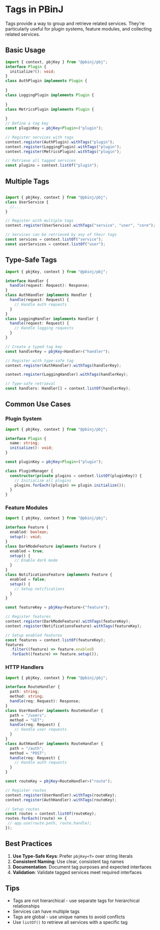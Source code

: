 # Tags in PBinJ

Tags provide a way to group and retrieve related services. They're particularly useful for plugin systems, feature modules, and collecting related services.

## Basic Usage

```typescript
import { context, pbjKey } from "@pbinj/pbj";
interface Plugin {
  initialize?(): void;
}
class AuthPlugin implements Plugin {
 
}
class LoggingPlugin implements Plugin {
 
}
class MetricsPlugin implements Plugin {
 
}
// Define a tag key
const pluginKey = pbjKey<Plugin>("plugin");

// Register services with tags
context.register(AuthPlugin).withTags("plugin");
context.register(LoggingPlugin).withTags("plugin");
context.register(MetricsPlugin).withTags("plugin");

// Retrieve all tagged services
const plugins = context.listOf("plugin");
```

## Multiple Tags

```typescript

import { pbjKey, context } from "@pbinj/pbj";
class UserService {
  //...
}

// Register with multiple tags
context.register(UserService).withTags("service", "user", "core");

// Services can be retrieved by any of their tags
const services = context.listOf("service");
const userServices = context.listOf("user");
```

## Type-Safe Tags

```typescript
import { pbjKey, context } from "@pbinj/pbj";

interface Handler {
  handle(request: Request): Response;
}
class AuthHandler implements Handler {
  handle(request: Request) {
    // Handle auth requests
  }
}
class LoggingHandler implements Handler {
  handle(request: Request) {
    // Handle logging requests
  }
}

// Create a typed tag key
const handlerKey = pbjKey<Handler>("handler");

// Register with type-safe tag
context.register(AuthHandler).withTags(handlerKey);

context.register(LoggingHandler).withTags(handlerKey);

// Type-safe retrieval
const handlers: Handler[] = context.listOf(handlerKey);
```

## Common Use Cases

### Plugin System

```typescript
import { pbjKey, context } from "@pbinj/pbj";

interface Plugin {
  name: string;
  initialize(): void;
}

const pluginKey = pbjKey<Plugin>("plugin");

class PluginManager {
  constructor(private plugins = context.listOf(pluginKey)) {
    // Initialize all plugins
    plugins.forEach((plugin) => plugin.initialize());
  }
}
```

### Feature Modules

```typescript
import { pbjKey, context } from "@pbinj/pbj";

interface Feature {
  enabled: boolean;
  setup(): void;
}
class DarkModeFeature implements Feature {
  enabled = true;
  setup() {
    // Enable dark mode
  }
}
class NotificationsFeature implements Feature {
  enabled = false;
  setup() {
    // Setup notifications
  }
}

const featureKey = pbjKey<Feature>("feature");

// Register features
context.register(DarkModeFeature).withTags(featureKey);
context.register(NotificationsFeature).withTags(featureKey);

// Setup enabled features
const features = context.listOf(featureKey);
features
  .filter((feature) => feature.enabled)
  .forEach((feature) => feature.setup());
```

### HTTP Handlers

```typescript
import { pbjKey, context } from "@pbinj/pbj";

interface RouteHandler {
  path: string;
  method: string;
  handle(req: Request): Response;
}
class UserHandler implements RouteHandler {
  path = "/users";
  method = "GET";
  handle(req: Request) {
    // Handle user requests
  }
}
class AuthHandler implements RouteHandler {
  path = "/auth";
  method = "POST";
  handle(req: Request) {
    // Handle auth requests
  }
}

const routeKey = pbjKey<RouteHandler>("route");

// Register routes
context.register(UserHandler).withTags(routeKey);
context.register(AuthHandler).withTags(routeKey);

// Setup routes
const routes = context.listOf(routeKey);
routes.forEach((route) => {
 // app.use(route.path, route.handle);
});
```

## Best Practices

1. **Use Type-Safe Keys**: Prefer `pbjKey<T>` over string literals
2. **Consistent Naming**: Use clear, consistent tag names
3. **Documentation**: Document tag purposes and expected interfaces
4. **Validation**: Validate tagged services meet required interfaces

## Tips

- Tags are not hierarchical - use separate tags for hierarchical relationships
- Services can have multiple tags
- Tags are global - use unique names to avoid conflicts
- Use `listOf()` to retrieve all services with a specific tag
